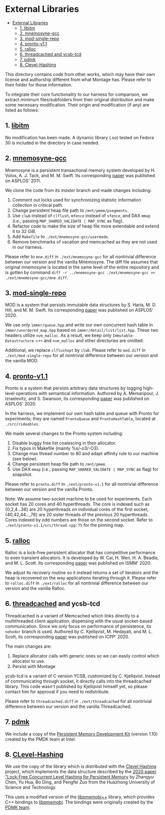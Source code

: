 # External Libraries

- [External Libraries](#external-libraries)
  - [1. libitm](#1-libitm)
  - [2. mnemosyne-gcc](#2-mnemosyne-gcc)
  - [3. mod-single-repo](#3-mod-single-repo)
  - [4. pronto-v1.1](#4-pronto-v11)
  - [5. ralloc](#5-ralloc)
  - [6. threadcached and ycsb-tcd](#6-threadcached-and-ycsb-tcd)
  - [7. pdmk](#7-pdmk)
  - [8. Clevel-Hashing](#8-Clevel-Hashing)

This directory contains code from other works, which may have their
own license and authorship different from what Montage has. Please
refer to their folder for those information.

To integrate their core functionality to our harness for comparison,
we extract minimum files/subfolders from their original distribution
and make some necessary modification. Their origin and modification (if
any) are listed as follows:

## 1. [libitm](https://pkgs.org/download/libitm)

No modification has been made. A dynamic library (.so) tested on
Fedora 30 is included in the directory in case needed.

## 2. [mnemosyne-gcc](https://github.com/snalli/mnemosyne-gcc/tree/master)

Mnemosyne is a persistent transactional memory system developed by H.
Volos, A. J. Tack, and M. M. Swift. Its corresponding
[paper](https://doi.org/10.1145/1961296.1950379) was published on
ASPLOS' 2011.

We clone the code from its *master* branch and made changes including:

1. Comment out locks used for synchronizing statistic information
   collection in critical path.
2. Change persistent heap file path to `/mnt/pmem/psegments`.
3. Use `clwb` instead of `clflush`, `mfence` instead of `sfence`, and
   DAX `mmap` (i.e., passing `MAP_SHARED_VALIDATE | MAP_SYNC` as
   flag).
4. Refactor code to make the size of heap file more extendable and
   extend it to 32 GiB.
5. Add `Makefile` to `./ext/mnemosyne-gcc/usermode`.
6. Remove benchmarks of vacation and memcached as they are not used in
   our harness.

Please refer to `mne.diff` in `./ext/mnemosyne-gcc` for all nontrivial
difference between our version and the vanilla Mnemosyne. The diff
file assumes that original mnemosyne is located in the same level of
the entire repository and is gotten by command 
`diff -r ../mnemosyne-gcc ./ext/mnemosyne-gcc >> ./ext/mnemosyne-gcc/mne.diff`.

## 3. [mod-single-repo](https://zenodo.org/record/3563186#.X3YlXmhKj-g)

MOD is a system that persists immutable data structures by S. Haria,
M. D. Hill, and M. M. Swift. Its corresponding
[paper](https://doi.org/10.1145/3373376.3378472) was published on
ASPLOS' 2020.

We use only `immer/queue.hpp` and write our own concurrent hash table
in `immer/unordered_map.hpp` based on `immer/detail/list/list.hpp`.
These two headers utilize `nvm_malloc`. As a result, we keep only
`Immutable-Datastructure-c++` and `nvm_malloc` and other directories
are omitted. 

Additional, we replace `clflushopt` by `clwb`. Please refer to
`mod.diff` in `./ext/mod-single-repo` for all nontrivial difference
between our version and the vanilla MOD.

## 4. [pronto-v1.1](https://zenodo.org/record/3605351#.X3YlJmhKj-g)

Pronto is a system that persists arbitrary data structures by logging
high-level operations with semantical information. Authored by A.
Memaripour, J. Izraelevitz, and S. Swanson, its corresponding
[paper](https://doi.org/10.1145/3373376.3378456) was published on
ASPLOS' 2020.

In the harness, we implement our own hash table and queue with Pronto
for experiments; they are named `ProntoQueue` and `ProntoHashTable`,
located at `./src/rideables`.

We made several changes to the Pronto system including:

1. Disable buggy free list coalescing in their allocator.
2. Fix typos in Makefile (mainly %s/-o3/-O3).
3. Change max thread number to 80 and adapt affinity rule to our
   machine (see below).
4. Change persistent heap file path to `/mnt/pmem`.
5. Use DAX `mmap` (i.e., passing `MAP_SHARED_VALIDATE | MAP_SYNC` as
   flag) for snapshot.

Please refer to `pronto.diff` in `./ext/pronto-v1.1` for all
nontrivial difference between our version and the vanilla Pronto.

Note: We assume two-socket machine to be used for experiments. Each
socket has 20 cores and 40 hyperthreads. The core is indexed such as
{0,2,4...38} are 20 hyperthreads on individual cores of the first
socket, {40,42,44...,78} are 20 sister threads of the previous 20
hyperthreads. Cores indexed by odd numbers are those on the second
socket. Refer to `./ext/pronto-v1.1/src/thread.cpp:75` for the pinning
map.

## 5. [ralloc](https://github.com/urcs-sync/ralloc)

Ralloc is a lock-free persistent allocator that has competitive
performance to even transient allocators. It is developed by W. Cai,
H. Wen, H. A. Beadle, and M. L. Scott. Its corresponding
[paper](https://doi.org/10.1145/3332466.3374502) was published on
ISMM' 2020.

We adjust its recovery routine so it instead returns a set of
iterators and the heap is recovered on the way applications iterating
through it. Please refer to `ralloc.diff` in `./ext/ralloc` for all
nontrivial difference between our version and the vanilla Ralloc.

## 6. [threadcached](https://github.com/ChrisKjellqvist/MemcachedProtectedLibrary/tree/nohodor) and ycsb-tcd

Threadcached is a variant of Memcached which links directly to a
multithreaded client application, dispensing with the usual
socket-based communication. Since we only focus on performance of
persistence, its `nohodor` branch is used. Authored by C. Kjellqvist,
M. Hedayati, and M. L. Scott, its corresponding
[paper](https://doi.org/10.1145/3404397.3404443) was published on
ICPP' 2020.

The main changes are:

1. Replace allocator calls with generic ones so we can easily control
   which allocator to use.
2. Persist with Montage

ycsb-tcd is a variant of C version YCSB, customized by C. Kjellqvist.
Instead of communicating through socket, it directly calls into the
threadcached library. This code wasn't published by Kjellqvist himself
yet, so please contact him for approval if you need to redistribute.

Please refer to `threadcached.diff` in `./ext/threadcached` for all
nontrivial difference between our version and the vanilla
Threadcached.

## 7. [pdmk](https://pmem.io/pmdk/)

We include a copy of the [Persistent Memory Development Kit](https://pmem.io/pmdk/) (version 1.10) created by the PMDK team at Intel.

## 8. [CLevel-Hashing](https://github.com/chenzhangyu/Clevel-Hashing)

We use the copy of the library which is distributed with the [Clevel Hashing]([https://github.com/chenzhangyu/Clevel-Hashing) project, which implements the data structure described by the [2020 paper "Lock-Free Concurrent Level Hashing for Persistent Memory](https://www.usenix.org/system/files/atc20-chen.pdf) by Zhangyu Chen, Yu Hua, Bo Ding, and Pengfei Zuo from the Huazhong University of Science and Technology.

This uses a modified version of the [libpmemobj++](https://pmem.io/libpmemobj-cpp/) library, which provides C++ bindings to [libpmemobj](https://pmem.io/pmdk/libpmemobj). The bindings were originally created by the [PDMK team](#7-pdmk).
